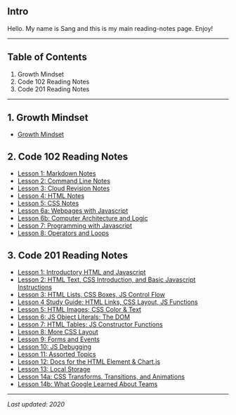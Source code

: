 
## Intro
Hello. My name is Sang and this is my main reading-notes page. Enjoy!
****

## Table of Contents
1. Growth Mindset
2. Code 102 Reading Notes
3. Code 201 Reading Notes

******

## 1. Growth Mindset
+ [Growth Mindset](https://github.com/sangmlee76/reading-notes/Code-102/growthmindset)

## 2. Code 102 Reading Notes
+ [Lesson 1: Markdown Notes](https://sangmlee76.github.io/reading-notes/Code-102/markdown)
+ [Lesson 2: Command Line Notes](https://sangmlee76.github.io/reading-notes/Code-102/commandline)
+ [Lesson 3: Cloud Revision Notes](https://sangmlee76.github.io/reading-notes/Code-102/cloudrevisions)
+ [Lesson 4: HTML Notes](https://sangmlee76.github.io/reading-notes/Code-102/html)
+ [Lesson 5: CSS Notes](https://sangmlee76.github.io/reading-notes/Code-102/css)
+ [Lesson 6a: Webpages with Javascript](https://sangmlee76.github.io/reading-notes/Code-102/webpage-js)
+ [Lesson 6b: Computer Architecture and Logic](https://sangmlee76.github.io/reading-notes/Code-102/comp-architecture)
+ [Lesson 7: Programming with Javascript](https://sangmlee76.github.io/reading-notes/Code-102/programming-js)
+ [Lesson 8: Operators and Loops](https://sangmlee76.github.io/reading-notes/Code-102/js-operators-loops)

## 3. Code 201 Reading Notes
+ [Lesson 1: Introductory HTML and Javascript](https://sangmlee76.github.io/reading-notes/Code-201/class-01)
+ [Lesson 2: HTML Text, CSS Introduction, and Basic Javascript Instructions](https://sangmlee76.github.io/reading-notes/Code-201/class-02)
+ [Lesson 3: HTML Lists, CSS Boxes, JS Control Flow](https://sangmlee76.github.io/reading-notes/Code-201/class-03)
+ [Lesson 4 Study Guide: HTML Links, CSS Layout, JS Functions](https://sangmlee76.github.io/reading-notes/Code-201/class-04)
+ [Lesson 5: HTML Images; CSS Color & Text](https://sangmlee76.github.io/reading-notes/Code-201/class-05)
+ [Lesson 6: JS Object Literals; The DOM](https://sangmlee76.github.io/reading-notes/Code-201/class-06)
+ [Lesson 7: HTML Tables; JS Constructor Functions](https://sangmlee76.github.io/reading-notes/Code-201/class-07)
+ [Lesson 8: More CSS Layout](https://sangmlee76.github.io/reading-notes/Code-201/class-08)
+ [Lesson 9: Forms and Events](https://sangmlee76.github.io/reading-notes/Code-201/class-09)
+ [Lesson 10: JS Debugging](https://sangmlee76.github.io/reading-notes/Code-201/class-10)
+ [Lesson 11: Assorted Topics](https://sangmlee76.github.io/reading-notes/Code-201/class-11)
+ [Lesson 12: Docs for the HTML <canvas> Element & Chart.js](https://sangmlee76.github.io/reading-notes/Code-201/class-12)
+ [Lesson 13: Local Storage](https://sangmlee76.github.io/reading-notes/Code-201/class-13)
+ [Lesson 14a: CSS Transforms, Transitions, and Animations](https://sangmlee76.github.io/reading-notes/Code-201/class-14a)
+ [Lesson 14b: What Google Learned About Teams](https://sangmlee76.github.io/reading-notes/Code-201/class-14b)

****

*Last updated: 2020*
